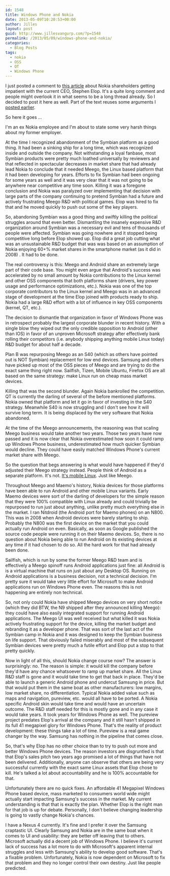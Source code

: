 ```yaml
---
id: 1548
title: Windows Phone and Nokia
date: 2013-05-09T10:20:53+00:00
author: Jilles
layout: post
guid: http://www.jillesvangurp.com/?p=1548
permalink: /2013/05/09/windows-phone-and-nokia/
categories:
  - Blog Posts
tags:
  - nokia
  - OSS
  - QT
  - Windows Phone
---
```

I just posted a comment to <a href="http://www.zdnet.com/nokia-investors-patience-wearing-thin-ceo-says-windows-phone-to-the-bitter-end-no-plan-b-7000015011/">this article</a> about Nokia shareholders getting impatient with the current CEO, Stephen Elop. It's a quite long comment and people might overlook it in what seems to be a long thread already. So I decided to post it here as well. Part of the text reuses some arguments I <a href="http://www.jillesvangurp.com/2013/03/29/mobile-linux/">posted earlier</a>.


So here it goes ...
<!--more-->

I'm an ex Nokia employee and I'm about to state some very harsh things about my former employer. 

At the time I recognized abandonment of the Symbian platform as a good thing. It had been a sinking ship for a long time, which was recognized inside and outside the company. Not withstanding a loyal fanbase, most Symbian products were pretty much loathed universally by reviewers and that reflected in spectacular decreases in market share that had already lead Nokia to conclude that it needed Meego, the Linux based platform that it had been developing for years. Efforts to fix Symbian had been ongoing for some years as well and it was very clear that it was not going to be anywhere near competitive any time soon. Killing it was a foregone conclusion and Nokia was paralyzed over implementing that decision with large parts of the company continuing to pretend Symbian had a future and actively frustrating Meego R&D with political games. Elop was hired to fix that and he moved quickly to push out some of the key players. 

So, abandoning Symbian was a good thing and swiftly killing the political struggles around that even better. Dismantling the insanely expensive R&D organization around Symbian was a necessary evil and tens of thousands of people were affected. Symbian was going nowhere and it stopped being competitive long before Elop showed up. Elop did a great job cutting what was an unsustainable R&D budget that was was based on an assumption of Nokia enjoying 60+% market shares in the smartphone market (as it did in 2008) . It had to be done.

The real controversy is this: Meego and Android share an extremely large part of their code base. You might even argue that Android's success was accelerated by no small amount by Nokia contributions to the Linux kernel and other OSS components that both platforms share (drivers, key power usage and performance optimizations, etc.). Nokia was one of the top corporate contributors to the Linux kernel and Meego was in an advanced stage of development at the time Elop joined with products ready to ship. Nokia had a large R&D effort with a lot of influence in key OSS components (kernel, QT, etc.). 

The decision to dismantle that organization in favor of Windows Phone was in retrospect probably the largest corporate blunder in recent history. With a single blow they wiped out the only credible opposition to Android (other than IOS) in favor of an unproven Microsoft strategy after effectively bank rolling their competitors (i.e. anybody shipping anything mobile Linux today) R&D budget for about half a decade.

Plan B was repurposing Meego as an S40 (which as others have pointed out is NOT Symbian) replacement for low end devices. Samsung and others have picked up most of the OSS pieces of Meego and are trying to do the exact same thing right now. Sailfish, Tizen, Mobile Ubuntu, Firefox OS are all based on the same strategy: make Linux run on cheap mass market devices. 

Killing that was the second blunder. Again Nokia bankrolled the competition. QT is currently the darling of several of the before mentioned platforms. Nokia owned that platform and let it go in favor of investing in the S40 strategy. Meanwhile S40 is now struggling and I don't see how it will survive long term. It is being displaced by the very software that Nokia abandoned. 

At the time of the Meego announcements, the reasoning was that scaling Meego business would take another two years. Those two years have now passed and it is now clear that Nokia overestimated how soon it could ramp up Windows Phone business, underestimated how much quicker Symbian would decline. They could have easily matched Windows Phone's current market share with Meego. 

So the question that begs answering is what would have happened if they'd adjusted their Meego strategy instead. People think of Android as a separate platform. It's not. <a href="http://www.jillesvangurp.com/2013/03/29/mobile-linux/">It's mobile Linux</a>. Just like Meego. 

Throughout Meego and Maemo's history, Nokia devices for those platforms have been able to run Android and other mobile Linux variants. Early Maemo devices were sort of the darling of developers for the simple reason that they were 100% compatible with Linux already and could trivially be repurposed to run just about anything, unlike pretty much everything else in the market. I ran Nitdroid (the Android port for Maemo phones) on an N800. This was in 2008 when Android devices were barely starting to ship. Probably the N800 was the first device on the market that you could actually run Android on even. Basically, as soon as Google published the source code people were running it on their Maemo devices. So, there is no question about Nokia being able to run Android on its existing devices at any time if it had chosen to do so. All the hard work for that had already been done.

Sailfish, which is run by some the former Meego R&D team and is effectively a Meego spinoff runs Android applications just fine: all Android is is a virtual machine that runs on just about any Desktop OS. Running on Android applications is a business decision, not a technical decision. I'm pretty sure it would take very little effort for Microsoft to make Android applications run on Windows Phone even. The reasons this is not happening are entirely non technical.

So, not only could Nokia have shipped Meego devices on very short notice (which they did BTW, the N9 shipped after they announced killing Meego): they could have also easily integrated support for running Android applications. The Meego UI was well received but what killed it was Nokia actively frustrating support for the device, killing the market budget and rebranding it as a developer phone. That was sort of the last act of the Symbian camp in Nokia and it was designed to keep the Symbian business on life support. That obviously failed miserably and most of the subsequent Symbian devices were pretty much a futile effort and Elop put a stop to that pretty quickly.

Now in light of all this, should Nokia change course now? The answer is surprisingly: no. The reason is simple: it would kill the company before they'd have any chance whatsoever to ramp up market share. All the Linux R&D staff is gone and it would take time to get that back in place. They'd be able to launch a generic Android phone and undercut Samsung in price. But that would put them in the same boat as other manufacturers: low margins, low market share, no differentiation. Typical Nokia added value such as maps and navigation, pureview, etc. would all have to be ported. A Nokia specific Android skin would take time and would have an uncertain outcome. The R&D staff needed for this is mostly gone and in any case it would take years. It took years for Windows Phone as well. The pureview project predates Elop's arrival at the company and it still hasn't shipped in its full 41 megapixel glory for Windows Phone. That's the reality of product development: these things take a lot of time. Pureview is a real game changer by the way. Samsung has nothing in the pipeline that comes close.

So, that's why Elop has no other choice than to try to push out more and better Windows Phone devices. The reason investors are disgruntled is that that Elop's sales pitch two years ago promised a lot of things that have not been delivered. Additionally, anyone can observe that others are being very successful currently with the exact same Linux assets that Elop chose to kill. He's talked a lot about accountability and he is 100% accountable for that.

Unfortunately there are no quick fixes. An affordable 41 Megapixel Windows Phone based device, mass marketed to consumers world wide might actually start impacting Samsung's success in the market. My current understanding is that that is exactly the plan. Whether Elop is the right man for that job is up for debate. Personally, I don't believe changing leadership is going to vastly change Nokia's chances.

I have a Nexus 4 currently. It's fine and I prefer it over the Samsung craptastic UI. Clearly Samsung and Nokia are in the same boat when it comes to UI and usability: they are better off leaving that to others. Microsoft actually did a decent job of Windows Phone. I believe it's current lack of success has a lot more to do with Microsoft's apparent internal struggles and less with Samsung's ability to develop good software. That's a fixable problem.  Unfortunately, Nokia is now dependent on Microsoft to fix that problem and they no longer control their own destiny. Just like people predicted. 